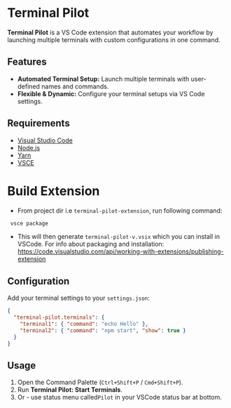 # Terminal Pilot

**Terminal Pilot** is a VS Code extension that automates your workflow by launching multiple terminals with custom configurations in one command.

## Features

- **Automated Terminal Setup:** Launch multiple terminals with user-defined names and commands.
- **Flexible & Dynamic:** Configure your terminal setups via VS Code settings.

## Requirements

- [Visual Studio Code](https://code.visualstudio.com/)
- [Node.js](https://nodejs.org/)
- [Yarn](https://yarnpkg.com/)
- [VSCE](https://code.visualstudio.com/api/working-with-extensions/publishing-extension)


# Build Extension
- From project dir i.e `terminal-pilot-extension`, run following command:

```bash
 vsce package
```

- This will then generate `terminal-pilot-v.vsix` which you can install in VSCode. 
For info about packaging and installation: https://code.visualstudio.com/api/working-with-extensions/publishing-extension


## Configuration

Add your terminal settings to your `settings.json`:

```json
{
  "terminal-pilot.terminals": {
    "terminal1": { "command": "echo Hello" },
    "terminal2": { "command": "npm start", "show": true }
  }
}
```

## Usage

1. Open the Command Palette (`Ctrl+Shift+P` / `Cmd+Shift+P`).
2. Run **Terminal Pilot: Start Terminals**.
3. Or - use status menu called`Pilot` in your VSCode status bar at bottom.

